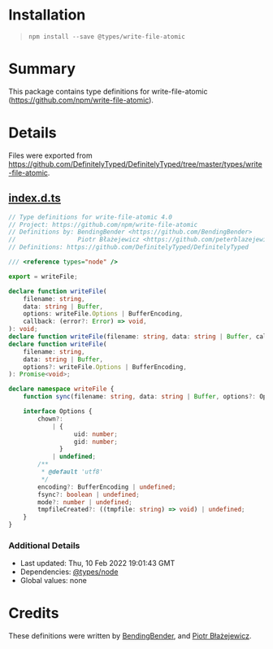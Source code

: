# Installation
> `npm install --save @types/write-file-atomic`

# Summary
This package contains type definitions for write-file-atomic (https://github.com/npm/write-file-atomic).

# Details
Files were exported from https://github.com/DefinitelyTyped/DefinitelyTyped/tree/master/types/write-file-atomic.
## [index.d.ts](https://github.com/DefinitelyTyped/DefinitelyTyped/tree/master/types/write-file-atomic/index.d.ts)
````ts
// Type definitions for write-file-atomic 4.0
// Project: https://github.com/npm/write-file-atomic
// Definitions by: BendingBender <https://github.com/BendingBender>
//                 Piotr Błażejewicz <https://github.com/peterblazejewicz>
// Definitions: https://github.com/DefinitelyTyped/DefinitelyTyped

/// <reference types="node" />

export = writeFile;

declare function writeFile(
    filename: string,
    data: string | Buffer,
    options: writeFile.Options | BufferEncoding,
    callback: (error?: Error) => void,
): void;
declare function writeFile(filename: string, data: string | Buffer, callback: (error?: Error) => void): void;
declare function writeFile(
    filename: string,
    data: string | Buffer,
    options?: writeFile.Options | BufferEncoding,
): Promise<void>;

declare namespace writeFile {
    function sync(filename: string, data: string | Buffer, options?: Options | BufferEncoding): void;

    interface Options {
        chown?:
            | {
                  uid: number;
                  gid: number;
              }
            | undefined;
        /**
         * @default 'utf8'
         */
        encoding?: BufferEncoding | undefined;
        fsync?: boolean | undefined;
        mode?: number | undefined;
        tmpfileCreated?: ((tmpfile: string) => void) | undefined;
    }
}

````

### Additional Details
 * Last updated: Thu, 10 Feb 2022 19:01:43 GMT
 * Dependencies: [@types/node](https://npmjs.com/package/@types/node)
 * Global values: none

# Credits
These definitions were written by [BendingBender](https://github.com/BendingBender), and [Piotr Błażejewicz](https://github.com/peterblazejewicz).
